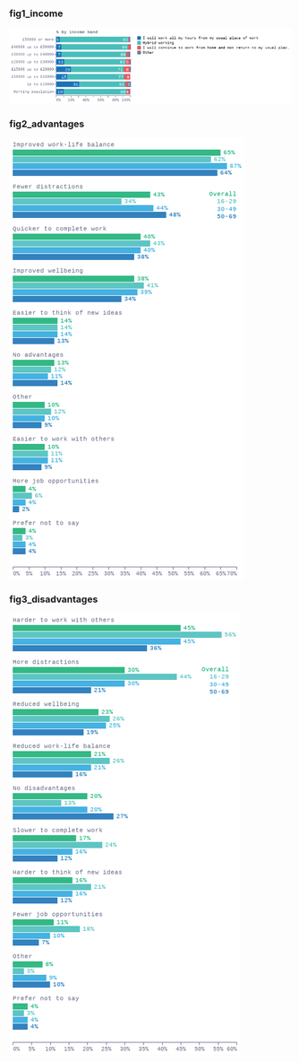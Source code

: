 ### fig1_income
!["fig1_income"](visualisation/fig1_income.png "fig1_income")

### fig2_advantages
!["fig2_advantages"](visualisation/fig2_advantages.png "fig2_advantages")

### fig3_disadvantages
!["fig3_disadvantages"](visualisation/fig3_disadvantages.png "fig3_disadvantages")

